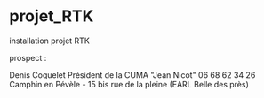 # projet_RTK
installation projet RTK

prospect :



Denis Coquelet
Président de la CUMA "Jean Nicot"
06 68 62 34 26
Camphin en Pévèle - 15 bis rue de la pleine (EARL Belle des près)

